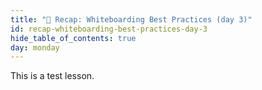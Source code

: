 ```yaml
---
title: "📓 Recap: Whiteboarding Best Practices (day 3)"
id: recap-whiteboarding-best-practices-day-3
hide_table_of_contents: true
day: monday
---
```


This is a test lesson.
